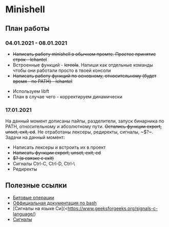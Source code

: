 # Minishell

## План работы
### 04.01.2021 - 08.01.2021
+ ~~Написать работу minishell в обычном промте. Простое принятие строк - lchantel~~
+ Встроенные функций - ~~lcreola~~. Напиши как отдельные команды чтобы они работали просто в твоей консоли
+ ~~Написать работу функций по основному, относительному (будет время - по PATH) - lchantel~~
- Используем libft
- План в случае чего - корректируем динамически

### 17.01.2021
На данный момент дописаны пайпы, разделители, запуск бинарника по PATH, относительному 
и абсолютному пути. ~~Остались функции export, unset, exit, cd~~. Не отработаны лексеры, редиректы, 
сигналы, ~$?~. Задачи на данный момент:
+ Написать лексеры и встроить их в проект
+ ~~Написать функции export, unset, exit, cd~~
+ ~~$? (в связке с exit)~~
+ Cигналы Ctrl-C, Ctrl-D, Ctrl-\
+ Редиректы

## Полезные ссылки
- [Битовые операции](https://www.geeksforgeeks.org/bitwise-operators-in-c-cpp/)
- [Оффициальная документация по bash](https://pubs.opengroup.org/onlinepubs/9699919799.2018edition/utilities/V3_chap02.html#tag_18_02_01)
- [Сигналы на языке Си](<https://www.geeksforgeeks.org/signals-c-language/)
- [Сигналы](https://pubs.opengroup.org/onlinepubs/009695399/basedefs/signal.h.html)
